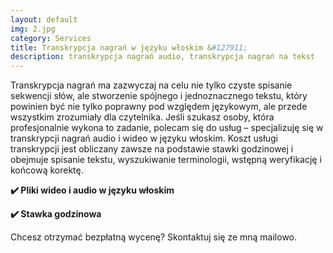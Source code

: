 ```yaml
---
layout: default
img: 2.jpg
category: Services
title: Transkrypcja nagrań w języku włoskim &#127911;
description: transkrypcja nagrań audio, transkrypcja nagrań na tekst
---
```

<p>
Transkrypcja nagrań ma zazwyczaj na celu nie tylko czyste spisanie sekwencji słów, ale stworzenie spójnego i jednoznacznego tekstu, który powinien być nie tylko poprawny pod względem językowym, ale przede wszystkim zrozumiały dla czytelnika. Jeśli szukasz osoby, która profesjonalnie wykona to zadanie, polecam się do usług – specjalizuję się w transkrypcji nagrań audio i wideo w języku włoskim. Koszt usługi transkrypcji jest obliczany zawsze na podstawie stawki godzinowej i obejmuje spisanie tekstu, wyszukiwanie terminologii, wstępną weryfikację i końcową korektę.
</p>
<p>
<strong>✔️ Pliki wideo i audio w języku włoskim</strong>
</p>
<p>
<strong>✔️ Stawka godzinowa</strong>
</p>
<p>
Chcesz otrzymać bezpłatną wycenę? Skontaktuj się ze mną mailowo.
</p>
